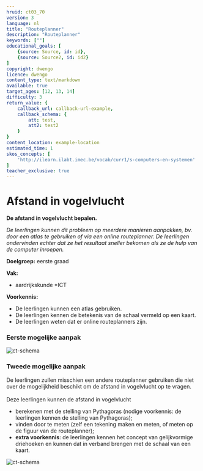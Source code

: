 ```yaml
---
hruid: ct03_70
version: 3
language: nl
title: "Routeplanner"
description: "Routeplanner"
keywords: [""]
educational_goals: [
    {source: Source, id: id}, 
    {source: Source2, id: id2}
]
copyright: dwengo
licence: dwengo
content_type: text/markdown
available: true
target_ages: [12, 13, 14]
difficulty: 3
return_value: {
    callback_url: callback-url-example,
    callback_schema: {
        att: test,
        att2: test2
    }
}
content_location: example-location
estimated_time: 1
skos_concepts: [
    'http://ilearn.ilabt.imec.be/vocab/curr1/s-computers-en-systemen'
]
teacher_exclusive: true
---
```

# Afstand in vogelvlucht

**De afstand in vogelvlucht bepalen.**

*De leerlingen kunnen dit probleem op meerdere manieren aanpakken, bv. door een atlas te gebruiken of via een online routeplanner. De leerlingen ondervinden echter dat ze het resultaat sneller bekomen als ze de hulp van de computer inroepen.*

**Doelgroep:** eerste graad

**Vak:** 
* aardrijkskunde
*ICT

**Voorkennis:** 
* De leerlingen kunnen een atlas gebruiken. 
* De leerlingen kennen de betekenis van de schaal vermeld op een kaart.
* De leerlingen weten dat er online routeplanners zijn. 

### Eerste mogelijke aanpak

![ct-schema](@learning-object/m_ct03_70a/nl/3)

### Tweede mogelijke aanpak

De leerlingen zullen misschien een andere routeplanner gebruiken die niet over de mogelijkheid beschikt om de afstand in vogelvlucht op te vragen. <br><br>
Deze leerlingen kunnen de afstand in vogelvlucht
* berekenen met de stelling van Pythagoras (nodige voorkennis: de leerlingen kennen de stelling van Pythagoras); 
* vinden door te meten (zelf een tekening maken en meten, of meten op de figuur van de routeplanner);
*  **extra voorkennis**: de leerlingen kennen het concept van gelijkvormige driehoeken en kunnen dat in verband brengen met de schaal van een kaart.

![ct-schema](@learning-object/m_ct03_70b/nl/3)
